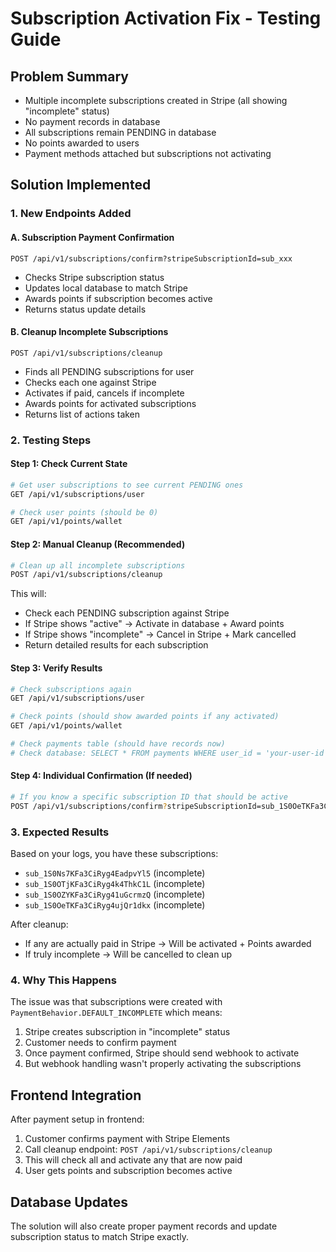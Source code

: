 # Subscription Activation Fix - Testing Guide

## Problem Summary
- Multiple incomplete subscriptions created in Stripe (all showing "incomplete" status)
- No payment records in database
- All subscriptions remain PENDING in database
- No points awarded to users
- Payment methods attached but subscriptions not activating

## Solution Implemented

### 1. New Endpoints Added

#### A. Subscription Payment Confirmation
```
POST /api/v1/subscriptions/confirm?stripeSubscriptionId=sub_xxx
```
- Checks Stripe subscription status
- Updates local database to match Stripe
- Awards points if subscription becomes active
- Returns status update details

#### B. Cleanup Incomplete Subscriptions
```
POST /api/v1/subscriptions/cleanup
```
- Finds all PENDING subscriptions for user
- Checks each one against Stripe
- Activates if paid, cancels if incomplete
- Awards points for activated subscriptions
- Returns list of actions taken

### 2. Testing Steps

#### Step 1: Check Current State
```bash
# Get user subscriptions to see current PENDING ones
GET /api/v1/subscriptions/user

# Check user points (should be 0)
GET /api/v1/points/wallet
```

#### Step 2: Manual Cleanup (Recommended)
```bash
# Clean up all incomplete subscriptions
POST /api/v1/subscriptions/cleanup
```

This will:
- Check each PENDING subscription against Stripe
- If Stripe shows "active" → Activate in database + Award points
- If Stripe shows "incomplete" → Cancel in Stripe + Mark cancelled
- Return detailed results for each subscription

#### Step 3: Verify Results
```bash
# Check subscriptions again
GET /api/v1/subscriptions/user

# Check points (should show awarded points if any activated)
GET /api/v1/points/wallet

# Check payments table (should have records now)
# Check database: SELECT * FROM payments WHERE user_id = 'your-user-id';
```

#### Step 4: Individual Confirmation (If needed)
```bash
# If you know a specific subscription ID that should be active
POST /api/v1/subscriptions/confirm?stripeSubscriptionId=sub_1S0OeTKFa3CiRyg4ujQr1dkx
```

### 3. Expected Results

Based on your logs, you have these subscriptions:
- `sub_1S0Ns7KFa3CiRyg4EadpvYl5` (incomplete)
- `sub_1S0OTjKFa3CiRyg4k4ThkC1L` (incomplete) 
- `sub_1S0OZYKFa3CiRyg41uGcrmzQ` (incomplete)
- `sub_1S0OeTKFa3CiRyg4ujQr1dkx` (incomplete)

After cleanup:
- If any are actually paid in Stripe → Will be activated + Points awarded
- If truly incomplete → Will be cancelled to clean up

### 4. Why This Happens

The issue was that subscriptions were created with `PaymentBehavior.DEFAULT_INCOMPLETE` which means:
1. Stripe creates subscription in "incomplete" status
2. Customer needs to confirm payment
3. Once payment confirmed, Stripe should send webhook to activate
4. But webhook handling wasn't properly activating the subscriptions

## Frontend Integration

After payment setup in frontend:
1. Customer confirms payment with Stripe Elements
2. Call cleanup endpoint: `POST /api/v1/subscriptions/cleanup`
3. This will check all and activate any that are now paid
4. User gets points and subscription becomes active

## Database Updates

The solution will also create proper payment records and update subscription status to match Stripe exactly.
